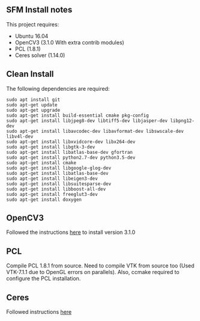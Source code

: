 ## SFM Install notes
This project requires:

- Ubuntu 16.04
- OpenCV3 (3.1.0 With extra contrib modules)
- PCL (1.8.1)
- Ceres solver (1.14.0)

## Clean Install
The following dependencies are required:

```
sudo apt install git
sudo apt-get updatesudo apt-get upgradesudo apt-get install build-essential cmake pkg-configsudo apt-get install libjpeg8-dev libtiff5-dev libjasper-dev libpng12-devsudo apt-get install libavcodec-dev libavformat-dev libswscale-dev libv4l-devsudo apt-get install libxvidcore-dev libx264-devsudo apt-get install libgtk-3-devsudo apt-get install libatlas-base-dev gfortransudo apt-get install python2.7-dev python3.5-dev
sudo apt-get install cmakesudo apt-get install libgoogle-glog-devsudo apt-get install libatlas-base-devsudo apt-get install libeigen3-devsudo apt-get install libsuitesparse-dev
sudo apt-get install libboost-all-dev
sudo apt-get install freeglut3-dev
sudo apt-get install doxygen
```

## OpenCV3

Followed the instructions [here](https://www.pyimagesearch.com/2016/10/24/ubuntu-16-04-how-to-install-opencv/) to install version 3.1.0

## PCL
Compile PCL 1.8.1 from source. Need to compile VTK from source too (Used VTK-7.1.1 due to OpenGL errors on parallels).
Also, ccmake required to configure the PCL installation.

## Ceres
Followed instructions [here](http://ceres-solver.org/installation.html#linux)